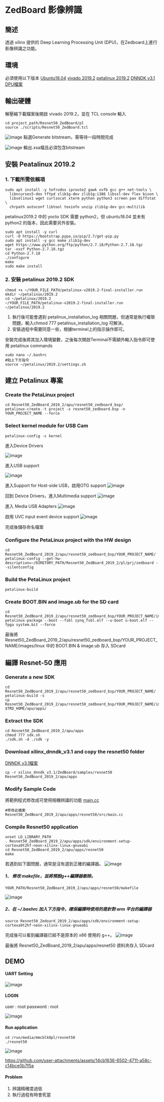 # ZedBoard 影像辨識
## 簡述
透過 xilinx 提供的 Deep Learning Processing Unit (DPU)，在Zedboard上進行影像辨識之功能。

## 環境
必須使用以下版本
[Ubuntu18.04](https://releases.ubuntu.com/18.04/ubuntu-18.04.6-desktop-amd64.iso)
[vivado 2019.2](https://www.xilinx.com/support/download/index.html/content/xilinx/en/downloadNav/vivado-design-tools/archive.html)
[petalinux 2019.2](https://www.xilinx.com/member/forms/download/xef.html?filename=petalinux-v2019.2-final-installer.run)
[DNNDK v3.1](https://drive.google.com/file/d/1cypbcTahJ5WTM4Z7i9wDFMsd9gVPW_8x/view?usp=drive_link)
[DPU檔案](https://drive.google.com/file/d/1fTqYYhExuSNNzC64WFvk1SkOgriDtbft/view?usp=drive_link)

## 輸出硬體
解壓縮下載檔案後開啟 vivado 2019.2，並在 TCL console 輸入
```shell=
cd project_path/Resnet50_ZedBoard/pl
source ./scripts/Resnet50_ZedBoard.tcl 
```
![image](https://hackmd.io/_uploads/rJ5xPTVqke.png)
點選Generate bitstream，需等待一段時間完成

![image](https://hackmd.io/_uploads/H1r3lfPqJe.png)
輸出.xsa檔且必須包含bitstream
## 安裝 Peatalinux 2019.2

### 1. 下載所需依賴項
```shell=
sudo apt install -y tofrodos iproute2 gawk xvfb gcc g++ net-tools \
  libncurses5-dev tftpd zlib1g-dev zlib1g:i386 libssl-dev flex bison \ 
  libselinux1 wget curlsocat xterm python python3 screen pax diffstat \
  chrpath autoconf libtool texinfo unzip zlib1g-dev gcc-multilib
```

petalinux2019.2 中的 yocto SDK 需要 python2，但 ubuntu18.04 並未有 python2 的版本，因此需要另外安裝。




```shell=
sudo apt install -y curl
curl -O https://bootstrap.pypa.io/pip/2.7/get-pip.py
sudo apt install -y gcc make zlib1g-dev
wget https://www.python.org/ftp/python/2.7.18/Python-2.7.18.tgz
tar -xvzf Python-2.7.18.tgz
cd Python-2.7.18
./configure
make
sudo make install
```


### 2. 安裝 petalinux 2019.2 SDK


```shell=
chmod +x ~/YOUR_FILE_PATH/petalinux-v2019.2-final-installer.run
mkdir ~/petalinux/2019.2
cd ~/petalinux/2019.2
~/YOUR_FILE_PATH/petalinux-v2019.2-final-installer.run ~/petalinux/2019.2
```

1. 執行後可能會遇到 petalinux_installation_log 相關問題，但通常是執行權限問題，輸入chmod 777 petalinux_installation_log 可解決。
2. 安裝過程中需要同意一些，根據terminel上的指示操作即可。


安裝完成後將其加入環境變數，之後每次開啟Terminal不需額外輸入指令即可使用 petalinux commands
```shell=
sudo nano ~/.bashrc
#貼上下方指令
source ~/petalinux/2019.2/settings.sh
```

## 建立 Petalinux 專案

### Create the PetaLinux project
```shell=
cd Resnet50_ZedBoard_2019_2/apu/resnet50_zedboard_bsp/
petalinux-create -t project -s resnet50_zedboard.bsp -n YOUR_PROJECT_NAME --force
```

### Select kernel module for USB Cam
```shell=
petalinux-config -c kernel
```
進入Device Drivers

![image](https://hackmd.io/_uploads/SJdy9dDqkg.png)

進入USB support

![image](https://hackmd.io/_uploads/ryds5OD5ye.png)

進入Support for Host-side USB，啟用OTG support
![image](https://hackmd.io/_uploads/r1ik6uv9Jx.png)

回到 Deivce Drivers，進入Multimedia support
![image](https://hackmd.io/_uploads/HJZzCuD5kg.png)

進入 Media USB Adapters
![image](https://hackmd.io/_uploads/HJryRuw5kx.png)

啟用 UVC input event device support
![image](https://hackmd.io/_uploads/r1kqAuwqkx.png)

完成後儲存命名檔案

### Configure the PetaLinux project with the HW design 
```shell=
cd Resnet50_ZedBoard_2019_2/apu/resnet50_zedboard_bsp/YOUR_PROJECT_NAME/
petalinux-config --get-hw-description=~/DIRETORY_PATH/Resnet50_ZedBoard_2019_2/pl/prj/zedboard --silentconfig
```

### Build the PetaLinux project 
```shell=
petalinux-build
```

### Create BOOT.BIN and image.ub for the SD card
```shell=
cd Resnet50_ZedBoard_2019_2/apu/resnet50_zedboard_bsp/YOUR_PROJECT_NAME/images/linux
petalinux-package --boot --fsbl zynq_fsbl.elf --u-boot u-boot.elf --fpga system.bit --force
```

最後將 Resnet50_ZedBoard_2019_2/apu/resnet50_zedboard_bsp/YOUR_PROJECT_NAME/images/linux 中的 BOOT.BIN & image.ub 存入 SDcard


## 編譯 Resnet-50 應用

### Generate a new SDK
```shell=
cd Resnet50_ZedBoard_2019_2/apu/resnet50_zedboard_bsp/YOUR_PROJECT_NAME/
petalinux-build -s 
cp Resnet50_ZedBoard_2019_2/apu/resnet50_zedboard_bsp/YOUR_PROJECT_NAME/images/linux/sdk.sh $TRD_HOME/apu/apps/
```

### Extract the SDK
```shell=
cd Resnet50_ZedBoard_2019_2/apu/apps 
chmod 777 sdk.sh 
./sdk.sh -d ./sdk -y
```


### Download xilinx_dnndk_v3.1 and copy the resnet50 folder
[DNNDK v3.1檔案](https://drive.google.com/file/d/1cypbcTahJ5WTM4Z7i9wDFMsd9gVPW_8x/view?usp=drive_link)
```shell=
cp -r xilinx_dnndk_v3.1/ZedBoard/samples/resnet50 Resnet50_ZedBoard_2019_2/apu/apps
```

### Modify Sample Code 
將範例程式修改成可使用相機辨識的功能 [main.cc](https://github.com/Ryougi0626/ZedBoard-resnet50-application/blob/main/main.cc)
```shell=
#修改此檔案
Resnet50_ZedBoard_2019_2/apu/apps/resnet50/src/main.cc
```


### Compile Resnet50 application
```shell=
unset LD_LIBRARY_PATH 
. Resnet50_ZedBoard_2019_2/apu/apps/sdk/environment-setup-cortexa9t2hf-neon-xilinx-linux-gnueabi 
cd Resnet50_ZedBoard_2019_2/apu/apps/resnet50 
make
```

若遇到如下圖問題，通常是沒有選到正確的編譯器。
![image](https://hackmd.io/_uploads/r1m_zu_cJx.png)

##### 1、 修改 makefile，並將預設g++編譯器刪除。
```shell=
YOUR_PATH/Resnet50_ZedBoard_2019_2/apu/apps/resnet50/makefile
```
![image](https://hackmd.io/_uploads/rJSpGOO91l.png)


##### 2、在 ~/.bashrc 加入下方指令，確保編譯時使用的是針對 arm 平台的編譯器
```shell=
source Resnet50_Zedoard_2019_2/apu/apps/sdk/environment-setup-cortexa9t2hf-neon-xilinx-linux-gnueabi
```

完成後可以看到編譯器已經不是原本的 x86 使用的 g++。
![image](https://hackmd.io/_uploads/S13j7uu5ke.png)




最後將 Resnet50_ZedBoard_2019_2/apu/apps/resnet50 資料夾存入 SDcard

## DEMO


#### UART Setting 

![image](https://hackmd.io/_uploads/HJdSl2_5Jx.png)

#### LOGIN
user : root
password : root

![image](https://hackmd.io/_uploads/S1pPSndcJx.png)

#### Run application
```shell=
cd /run/media/mmcblk0pl/resnet50
./resnet50
```
![image](https://hackmd.io/_uploads/SyX18nucJe.png)


https://github.com/user-attachments/assets/14cb1636-6502-4711-a58c-c14bce0b7f5a


#### Problem

1. 辨識精確度過低
2. 執行過程有時會死當
